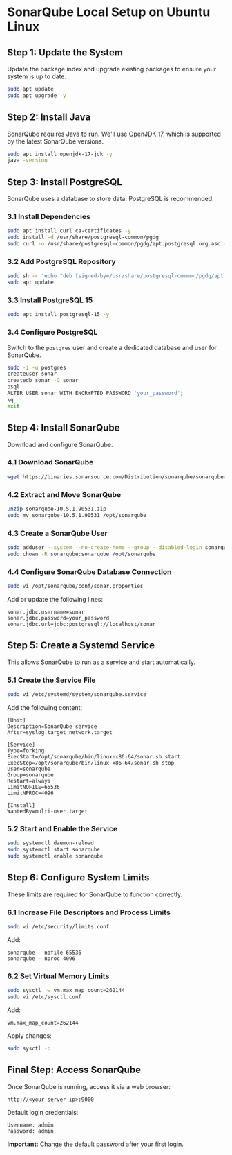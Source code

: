 # SonarQube Local Setup on Ubuntu Linux

## Step 1: Update the System
Update the package index and upgrade existing packages to ensure your system is up to date.
```bash
sudo apt update
sudo apt upgrade -y
```

## Step 2: Install Java
SonarQube requires Java to run. We'll use OpenJDK 17, which is supported by the latest SonarQube versions.
```bash
sudo apt install openjdk-17-jdk -y
java -version
```

## Step 3: Install PostgreSQL
SonarQube uses a database to store data. PostgreSQL is recommended.

### 3.1 Install Dependencies
```bash
sudo apt install curl ca-certificates -y
sudo install -d /usr/share/postgresql-common/pgdg
sudo curl -o /usr/share/postgresql-common/pgdg/apt.postgresql.org.asc --fail https://www.postgresql.org/media/keys/ACCC4CF8.asc
```

### 3.2 Add PostgreSQL Repository
```bash
sudo sh -c 'echo "deb [signed-by=/usr/share/postgresql-common/pgdg/apt.postgresql.org.asc] https://apt.postgresql.org/pub/repos/apt $(lsb_release -cs)-pgdg main" > /etc/apt/sources.list.d/pgdg.list'
sudo apt update
```

### 3.3 Install PostgreSQL 15
```bash
sudo apt install postgresql-15 -y
```

### 3.4 Configure PostgreSQL
Switch to the `postgres` user and create a dedicated database and user for SonarQube.
```bash
sudo -i -u postgres
createuser sonar
createdb sonar -O sonar
psql
ALTER USER sonar WITH ENCRYPTED PASSWORD 'your_password';
\q
exit
```

## Step 4: Install SonarQube
Download and configure SonarQube.

### 4.1 Download SonarQube
```bash
wget https://binaries.sonarsource.com/Distribution/sonarqube/sonarqube-10.5.1.90531.zip
```

### 4.2 Extract and Move SonarQube
```bash
unzip sonarqube-10.5.1.90531.zip
sudo mv sonarqube-10.5.1.90531 /opt/sonarqube
```

### 4.3 Create a SonarQube User
```bash
sudo adduser --system --no-create-home --group --disabled-login sonarqube
sudo chown -R sonarqube:sonarqube /opt/sonarqube
```

### 4.4 Configure SonarQube Database Connection
```bash
sudo vi /opt/sonarqube/conf/sonar.properties
```
Add or update the following lines:
```
sonar.jdbc.username=sonar
sonar.jdbc.password=your_password
sonar.jdbc.url=jdbc:postgresql://localhost/sonar
```

## Step 5: Create a Systemd Service
This allows SonarQube to run as a service and start automatically.

### 5.1 Create the Service File
```bash
sudo vi /etc/systemd/system/sonarqube.service
```
Add the following content:
```
[Unit]
Description=SonarQube service
After=syslog.target network.target

[Service]
Type=forking
ExecStart=/opt/sonarqube/bin/linux-x86-64/sonar.sh start
ExecStop=/opt/sonarqube/bin/linux-x86-64/sonar.sh stop
User=sonarqube
Group=sonarqube
Restart=always
LimitNOFILE=65536
LimitNPROC=4096

[Install]
WantedBy=multi-user.target
```

### 5.2 Start and Enable the Service
```bash
sudo systemctl daemon-reload
sudo systemctl start sonarqube
sudo systemctl enable sonarqube
```

## Step 6: Configure System Limits
These limits are required for SonarQube to function correctly.

### 6.1 Increase File Descriptors and Process Limits
```bash
sudo vi /etc/security/limits.conf
```
Add:
```
sonarqube - nofile 65536
sonarqube - nproc 4096
```

### 6.2 Set Virtual Memory Limits
```bash
sudo sysctl -w vm.max_map_count=262144
sudo vi /etc/sysctl.conf
```
Add:
```
vm.max_map_count=262144
```
Apply changes:
```bash
sudo sysctl -p
```

## Final Step: Access SonarQube
Once SonarQube is running, access it via a web browser:
```
http://<your-server-ip>:9000
```
Default login credentials:
```
Username: admin
Password: admin
```
**Important:** Change the default password after your first login.
